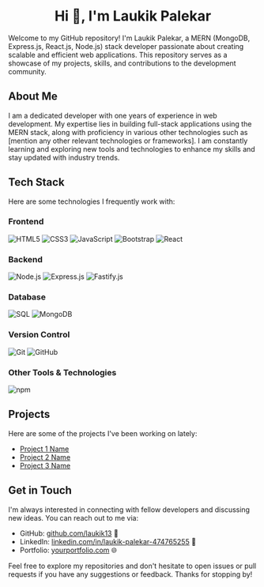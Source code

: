 <h1 align="center">Hi 👋, I'm Laukik Palekar</h1>

Welcome to my GitHub repository! I'm Laukik Palekar, a MERN (MongoDB, Express.js, React.js, Node.js) stack developer passionate about creating scalable and efficient web applications. This repository serves as a showcase of my projects, skills, and contributions to the development community.

## About Me

I am a dedicated developer with one years of experience in web development. My expertise lies in building full-stack applications using the MERN stack, along with proficiency in various other technologies such as [mention any other relevant technologies or frameworks]. I am constantly learning and exploring new tools and technologies to enhance my skills and stay updated with industry trends. 

## Tech Stack

Here are some technologies I frequently work with:

### Frontend
![HTML5](https://img.shields.io/badge/-HTML5-E34F26?logo=html5&logoColor=white)
![CSS3](https://img.shields.io/badge/-CSS3-1572B6?logo=css3&logoColor=white)
![JavaScript](https://img.shields.io/badge/-JavaScript-F7DF1E?logo=javascript&logoColor=black)
![Bootstrap](https://img.shields.io/badge/-Bootstrap-563D7C?logo=bootstrap&logoColor=white)
![React](https://img.shields.io/badge/-React-61DAFB?logo=react&logoColor=black)

### Backend
![Node.js](https://img.shields.io/badge/-Node.js-339933?logo=node.js&logoColor=white)
![Express.js](https://img.shields.io/badge/-Express.js-000000?logo=express&logoColor=white)
![Fastify.js](https://img.shields.io/badge/-Fastify.js-202020?logo=fastify&logoColor=white)

### Database
![SQL](https://img.shields.io/badge/-SQL-4479A1?logo=postgresql&logoColor=white)
![MongoDB](https://img.shields.io/badge/-MongoDB-47A248?logo=mongodb&logoColor=white)

### Version Control
![Git](https://img.shields.io/badge/-Git-F05032?logo=git&logoColor=white)
![GitHub](https://img.shields.io/badge/-GitHub-181717?logo=github&logoColor=white)

### Other Tools & Technologies
![npm](https://img.shields.io/badge/-npm-CB3837?logo=npm&logoColor=white)

## Projects

Here are some of the projects I've been working on lately:

- [Project 1 Name](Link)
- [Project 2 Name](Link)
- [Project 3 Name](Link)

## Get in Touch

I'm always interested in connecting with fellow developers and discussing new ideas. You can reach out to me via:

- GitHub: [github.com/laukik13](https://github.com/laukik13) 📂
- LinkedIn: [linkedin.com/in/laukik-palekar-474765255](https://www.linkedin.com/in/laukik-palekar-474765255) 🔗
- Portfolio: [yourportfolio.com](https://www.yourportfolio.com) 🌐

Feel free to explore my repositories and don't hesitate to open issues or pull requests if you have any suggestions or feedback. Thanks for stopping by!
